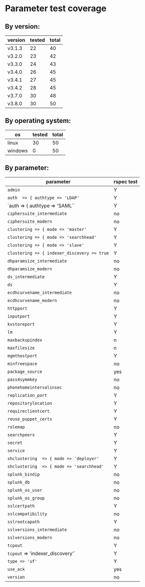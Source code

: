 # Parameter test coverage

## By version:

| version | tested | total |
|---------|--------|-------|
| v3.1.3  |   22   |  40   |
| v3.2.0  |   23   |  42   |
| v3.3.0  |   24   |  43   |
| v3.4.0  |   26   |  45   |
| v3.4.1  |   27   |  45   |
| v3.4.2  |   28   |  45   |
| v3.7.0  |   30   |  48   |
| v3.8.0  |   30   |  50   |

## By operating system:

| os      | tested | total |
|---------|--------|-------|
| linux   |   30   |  50   |
| windows |   0    |  50   |

## By parameter:

| parameter | rspec test |
|-----------|------------|
| `admin`     |  Y |
| `auth  => { authtype => 'LDAP'`    | Y |
| `auth  => { authtype => 'SAML``     | Y |
| `ciphersuite_intermediate` | no |
| `ciphersuite_modern` | no |
| `clustering => { mode => 'master'` | Y |
| `clustering => { mode => 'searchhead'` | Y |
| `clustering => { mode => 'slave'` | Y |
| `clustering => { indexer_discovery => true` | Y |
| `dhparamsize_intermediate` | no |
| `dhparamsize_modern` | no |
| `ds_intermediate` | Y |
| `ds` | Y |
| `ecdhcurvename_intermediate` | no |
| `ecdhcurvename_modern` | no |
| `httpport` | Y |
| `inputport`| Y |
| `kvstoreport`| Y |
| `lm`| Y |
| `maxbackupindex`| n |
| `maxfilesize`| n |
| `mgmthostport` | Y |
| `minfreespace` | no |
| `package_source` | yes |
| `pass4symmkey` | no |
| `phonehomeintervalinsec` | no |
| `replication_port`| Y |
| `repositorylocation`| Y |
| `requireclientcert`| Y |
| `reuse_puppet_certs`| Y |
| `rolemap` | no |
| `searchpeers`| Y |
| `secret`| Y |
| `service` | Y |
| `shclustering  => { mode => 'deployer'`| Y |
| `shclustering  => { mode => 'searchhead'`| Y |
| `splunk_bindip` | no |
| `splunk_db` | no |
| `splunk_os_user` | no |
| `splunk_os_group` | no |
| `sslcertpath`| Y |
| `sslcompatibility` | no |
| `sslrootcapath` | Y |
| `sslversions_intermediate` | no |
| `sslversions_modern` | no |
| `tcpout` | Y |
| `tcpout` => 'indexer_discovery'`| Y |
| `type => 'uf'` | Y |
| `use_ack` | yes |
| `version` | no | 
